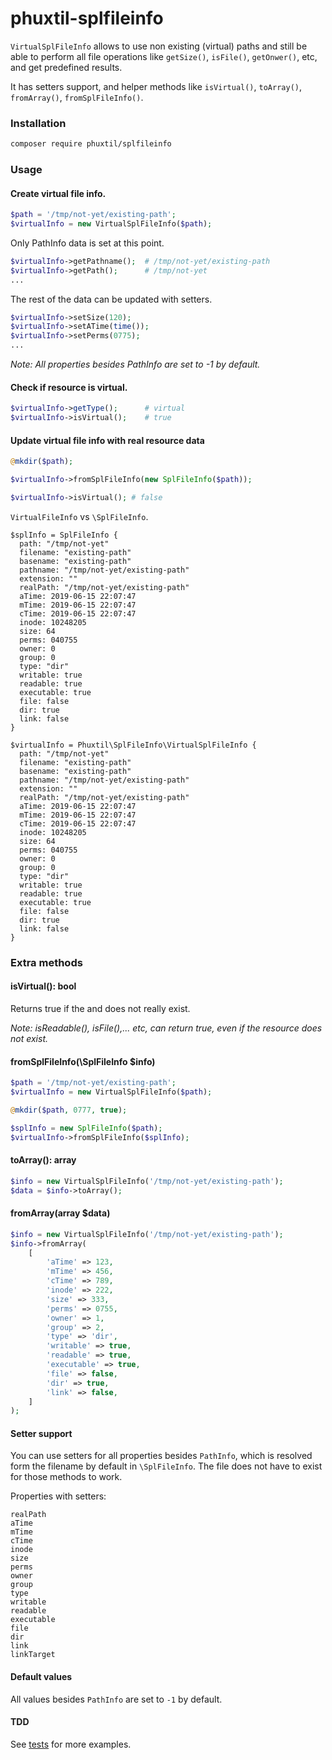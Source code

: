 # phuxtil-splfileinfo

`VirtualSplFileInfo` allows to use non existing (virtual) paths and still be able to perform 
all file operations like `getSize()`, `isFile()`, `getOnwer()`, etc, and get predefined results.
 
It has setters support, and helper methods like `isVirtual()`, `toArray()`,  `fromArray()`, `fromSplFileInfo()`.
 

### Installation

```bash
composer require phuxtil/splfileinfo 
```

### Usage

#### Create virtual file info.

```php
$path = '/tmp/not-yet/existing-path';
$virtualInfo = new VirtualSplFileInfo($path);
```


Only PathInfo data is set at this point.

```php
$virtualInfo->getPathname();  # /tmp/not-yet/existing-path
$virtualInfo->getPath();      # /tmp/not-yet
...
```
The rest of the data can be updated with setters.
```php
$virtualInfo->setSize(120);
$virtualInfo->setATime(time());
$virtualInfo->setPerms(0775);
...
```

_Note: All properties besides PathInfo are set to -1 by default._


#### Check if resource is virtual.

```php
$virtualInfo->getType();      # virtual
$virtualInfo->isVirtual();    # true
```


####  Update virtual file info with real resource data

```php 
@mkdir($path);

$virtualInfo->fromSplFileInfo(new SplFileInfo($path));

$virtualInfo->isVirtual(); # false
```

`VirtualFileInfo` vs `\SplFileInfo`.

```
$splInfo = SplFileInfo {
  path: "/tmp/not-yet"
  filename: "existing-path"
  basename: "existing-path"
  pathname: "/tmp/not-yet/existing-path"
  extension: ""
  realPath: "/tmp/not-yet/existing-path"
  aTime: 2019-06-15 22:07:47
  mTime: 2019-06-15 22:07:47
  cTime: 2019-06-15 22:07:47
  inode: 10248205
  size: 64
  perms: 040755
  owner: 0
  group: 0
  type: "dir"
  writable: true
  readable: true
  executable: true
  file: false
  dir: true
  link: false
}

$virtualInfo = Phuxtil\SplFileInfo\VirtualSplFileInfo {
  path: "/tmp/not-yet"
  filename: "existing-path"
  basename: "existing-path"
  pathname: "/tmp/not-yet/existing-path"
  extension: ""
  realPath: "/tmp/not-yet/existing-path"
  aTime: 2019-06-15 22:07:47
  mTime: 2019-06-15 22:07:47
  cTime: 2019-06-15 22:07:47
  inode: 10248205
  size: 64
  perms: 040755
  owner: 0
  group: 0
  type: "dir"
  writable: true
  readable: true
  executable: true
  file: false
  dir: true
  link: false
}
```

### Extra methods

#### isVirtual(): bool

Returns true if the and does not really exist. 

_Note: isReadable(), isFile(),... etc, can return true, even if the resource does not exist._


#### fromSplFileInfo(\SplFileInfo $info) 

``` php
$path = '/tmp/not-yet/existing-path';
$virtualInfo = new VirtualSplFileInfo($path);

@mkdir($path, 0777, true);

$splInfo = new SplFileInfo($path);
$virtualInfo->fromSplFileInfo($splInfo);
```

#### toArray(): array 

``` php
$info = new VirtualSplFileInfo('/tmp/not-yet/existing-path');
$data = $info->toArray();
```

#### fromArray(array $data)

``` php
$info = new VirtualSplFileInfo('/tmp/not-yet/existing-path');
$info->fromArray(
    [
        'aTime' => 123,
        'mTime' => 456,
        'cTime' => 789,
        'inode' => 222,
        'size' => 333,
        'perms' => 0755,
        'owner' => 1,
        'group' => 2,
        'type' => 'dir',
        'writable' => true,
        'readable' => true,
        'executable' => true,
        'file' => false,
        'dir' => true,
        'link' => false,
    ]
);
```


#### Setter support
You can use setters for all properties besides `PathInfo`, which is resolved form the filename by default in `\SplFileInfo`.
The file does not have to exist for those methods to work.

Properties with setters:

```
realPath
aTime
mTime
cTime
inode
size 
perms
owner
group
type 
writable
readable
executable
file
dir 
link
linkTarget
```



#### Default values
All values besides `PathInfo` are set to `-1` by default.


#### TDD

See [tests](https://github.com/oliwierptak/phuxtil-splfileinfo/blob/master/tests/Functional/SplFileInfo/SplFileInfoSimpleTest.php) for more examples.
